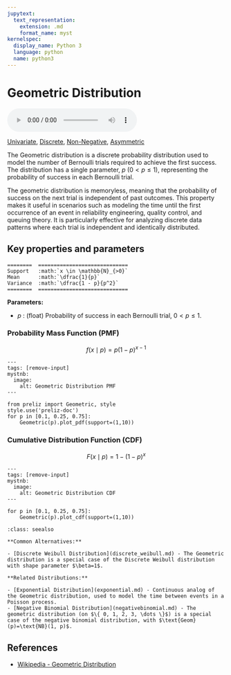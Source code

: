 ```yaml
---
jupytext:
  text_representation:
    extension: .md
    format_name: myst
kernelspec:
  display_name: Python 3
  language: python
  name: python3
---
```

# Geometric Distribution

<audio controls> <source src="../../_static/geometric.mp3" type="audio/mpeg"> This browser cannot play the pronunciation audio file for this distribution. </audio>

[Univariate](../../gallery_tags.rst#univariate), [Discrete](../../gallery_tags.rst#discrete), [Non-Negative](../../gallery_tags.rst#non-negative), [Asymmetric](../../gallery_tags.rst#asymmetric)

The Geometric distribution is a discrete probability distribution used to model the number of Bernoulli trials required to achieve the first success. The distribution has a single parameter, $p$ ($0 < p \leq 1$), representing the probability of success in each Bernoulli trial.

The geometric distribution is memoryless, meaning that the probability of success on the next trial is independent of past outcomes. This property makes it useful in scenarios such as modeling the time until the first occurrence of an event in reliability engineering, quality control, and queuing theory. It is particularly effective for analyzing discrete data patterns where each trial is independent and identically distributed.

## Key properties and parameters

```{eval-rst}
========  =============================
Support   :math:`x \in \mathbb{N}_{>0}`
Mean      :math:`\dfrac{1}{p}`
Variance  :math:`\dfrac{1 - p}{p^2}`
========  =============================
```

**Parameters:**

- $p$ : (float) Probability of success in each Bernoulli trial, $0 < p \leq 1$.

### Probability Mass Function (PMF)

$$
f(x \mid p) = p(1-p)^{x-1}
$$

```{code-cell}
---
tags: [remove-input]
mystnb:
  image:
    alt: Geometric Distribution PMF
---

from preliz import Geometric, style
style.use('preliz-doc')
for p in [0.1, 0.25, 0.75]:
    Geometric(p).plot_pdf(support=(1,10))
```

### Cumulative Distribution Function (CDF)

$$
F(x \mid p) = 1 - (1-p)^x
$$

```{code-cell}
---
tags: [remove-input]
mystnb:
  image:
    alt: Geometric Distribution CDF
---

for p in [0.1, 0.25, 0.75]:
    Geometric(p).plot_cdf(support=(1,10))
```

```{seealso}
:class: seealso

**Common Alternatives:**

- [Discrete Weibull Distribution](discrete_weibull.md) - The Geometric distribution is a special case of the Discrete Weibull distribution with shape parameter $\beta=1$.

**Related Distributions:**

- [Exponential Distribution](exponential.md) - Continuous analog of the Geometric distribution, used to model the time between events in a Poisson process.
- [Negative Binomial Distribution](negativebinomial.md) - The geometric distribution (on $\{ 0, 1, 2, 3, \dots \}$) is a special case of the negative binomial distribution, with $\text{Geom}(p)=\text{NB}(1, p)$.
```

## References

- [Wikipedia - Geometric Distribution](https://en.wikipedia.org/wiki/Geometric_distribution)